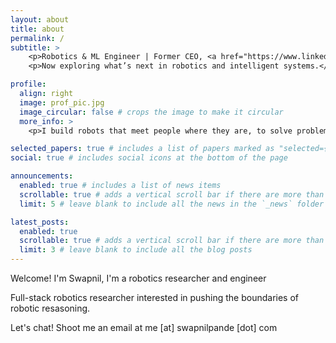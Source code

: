 ```yaml
---
layout: about
title: about
permalink: /
subtitle: >
    <p>Robotics & ML Engineer | Former CEO, <a href="https://www.linkedin.com/company/every-flavor-robotics" target="_blank" rel="noopener noreferrer">Every Flavor Robotics</a></p>
    <p>Now exploring what’s next in robotics and intelligent systems.</p>

profile:
  align: right
  image: prof_pic.jpg
  image_circular: false # crops the image to make it circular
  more_info: >
    <p>I build robots that meet people where they are, to solve problems that matter.</p>

selected_papers: true # includes a list of papers marked as "selected={true}"
social: true # includes social icons at the bottom of the page

announcements:
  enabled: true # includes a list of news items
  scrollable: true # adds a vertical scroll bar if there are more than 3 news items
  limit: 5 # leave blank to include all the news in the `_news` folder

latest_posts:
  enabled: true
  scrollable: true # adds a vertical scroll bar if there are more than 3 new posts items
  limit: 3 # leave blank to include all the blog posts
---
```


Welcome! I'm Swapnil, I'm a robotics researcher and engineer

Full-stack robotics researcher interested in pushing the boundaries of robotic resasoning.


Let's chat! Shoot me an email at me [at] swapnilpande [dot] com
